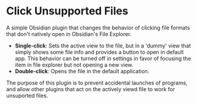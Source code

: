 # Click Unsupported Files

A simple Obsidian plugin that changes the behavior of clicking file formats that don't natively open in Obsidian's File Explorer.

- **Single-click**: Sets the active view to the file, but in a 'dummy' view that simply shows some file info and provides a button to open in default app. This behavior can be turned off in settings in favor of focusing the item in file explorer but not opening a new view.
- **Double-click**: Opens the file in the default application.

The purpose of this plugin is to prevent accidental launches of programs, and allow other plugins that act on the actively viewd file to work for unsuported files.